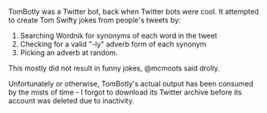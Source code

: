 TomBotly was a Twitter bot, back when Twitter bots were cool. It attempted to create Tom Swifty jokes from people's tweets by:

1. Searching Wordnik for synonyms of each word in the tweet
2. Checking for a valid "-ly" adverb form of each synonym
3. Picking an adverb at random.

This mostly did not result in funny jokes, @mcmoots said drolly.

Unfortunately or otherwise, TomBotly's actual output has been consumed by the mists of time - I forgot to download its Twitter archive before its account was deleted due to inactivity.
